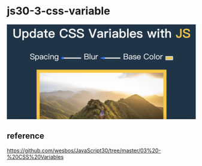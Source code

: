 # js30-3-css-variable

![](./assets/img/final.png)

## reference

https://github.com/wesbos/JavaScript30/tree/master/03%20-%20CSS%20Variables
